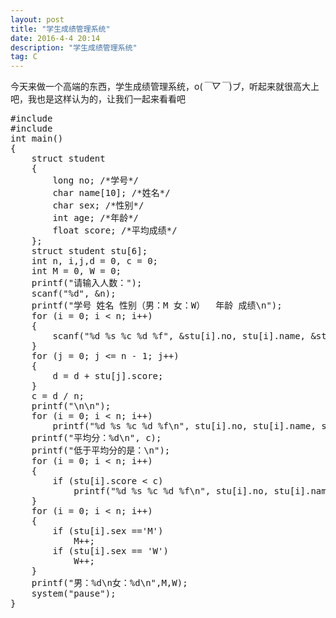 ```yaml
---
layout: post
title: "学生成绩管理系统"
date: 2016-4-4 20:14
description: "学生成绩管理系统"
tag: C
---
```



今天来做一个高端的东西，学生成绩管理系统，o(*￣▽￣*)ブ，听起来就很高大上吧，我也是这样认为的，让我们一起来看看吧

<pre>
#include<stdio.h>
#include<stdlib.h>
int main()
{
	struct student
	{
		long no; /*学号*/
		char name[10]; /*姓名*/
		char sex; /*性别*/
		int age; /*年龄*/
		float score; /*平均成绩*/
	};
	struct student stu[6];
	int n, i,j,d = 0, c = 0;
	int M = 0, W = 0;
	printf("请输入人数：");
	scanf("%d", &n);
	printf("学号 姓名 性别（男：M 女：W）  年龄 成绩\n");
	for (i = 0; i < n; i++)
	{
		scanf("%d %s %c %d %f", &stu[i].no, stu[i].name, &stu[i].sex, &stu[i].age, &stu[i].score);
	}
	for (j = 0; j <= n - 1; j++)
	{
		d = d + stu[j].score;
	}
	c = d / n;
	printf("\n\n");
	for (i = 0; i < n; i++)
		printf("%d %s %c %d %f\n", stu[i].no, stu[i].name, stu[i].sex, stu[i].age, stu[i].score);
	printf("平均分：%d\n", c);
	printf("低于平均分的是：\n");
	for (i = 0; i < n; i++)
	{
		if (stu[i].score < c)
			printf("%d %s %c %d %f\n", stu[i].no, stu[i].name, stu[i].sex, stu[i].age, stu[i].score);
	}
	for (i = 0; i < n; i++)
	{
		if (stu[i].sex =='M')
			M++;
		if (stu[i].sex == 'W')
			W++;
	}
	printf("男：%d\n女：%d\n",M,W);
	system("pause");
}
